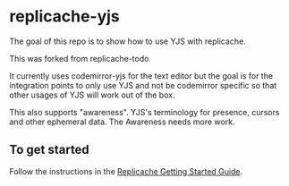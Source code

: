 # replicache-yjs

The goal of this repo is to show how to use YJS with replicache.

This was forked from replicache-todo

It currently uses codemirror-yjs for the text editor but the goal is for the integration points to only use YJS and not be codemirror specific so that other usages of YJS will work out of the box.

This also supports "awareness". YJS's terminology for presence, cursors and other ephemeral data. The Awareness needs more work.

## To get started

Follow the instructions in the [Replicache Getting Started Guide](https://doc.replicache.dev/).
